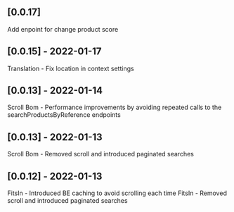 ## [0.0.17]
Add enpoint for change product score
## [0.0.15] - 2022-01-17
Translation - Fix location in context settings

## [0.0.13] - 2022-01-14
Scroll Bom - Performance improvements by avoiding repeated calls to the searchProductsByReference endpoints

## [0.0.13] - 2022-01-13
Scroll Bom - Removed scroll and introduced paginated searches

## [0.0.12] - 2022-01-13
FitsIn - Introduced BE caching to avoid scrolling each time
FitsIn - Removed scroll and introduced paginated searches
